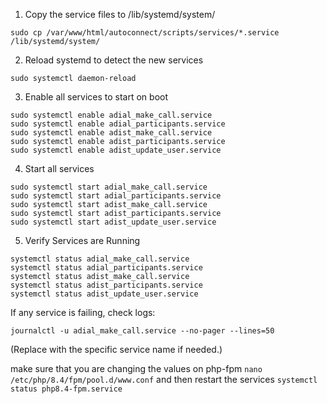 1. Copy the service files to /lib/systemd/system/
```
sudo cp /var/www/html/autoconnect/scripts/services/*.service /lib/systemd/system/
```

2. Reload systemd to detect the new services
```
sudo systemctl daemon-reload
```

3. Enable all services to start on boot

```
sudo systemctl enable adial_make_call.service
sudo systemctl enable adial_participants.service
sudo systemctl enable adist_make_call.service
sudo systemctl enable adist_participants.service
sudo systemctl enable adist_update_user.service
```

4. Start all services

```
sudo systemctl start adial_make_call.service
sudo systemctl start adial_participants.service
sudo systemctl start adist_make_call.service
sudo systemctl start adist_participants.service
sudo systemctl start adist_update_user.service
```

5. Verify Services are Running
```
systemctl status adial_make_call.service
systemctl status adial_participants.service
systemctl status adist_make_call.service
systemctl status adist_participants.service
systemctl status adist_update_user.service

```

If any service is failing, check logs:


```
journalctl -u adial_make_call.service --no-pager --lines=50
```

(Replace with the specific service name if needed.)


make sure that you are changing the values on php-fpm 
`nano /etc/php/8.4/fpm/pool.d/www.conf`
and then restart the services 
`systemctl status php8.4-fpm.service`
